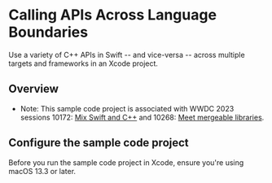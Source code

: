 # Calling APIs Across Language Boundaries

Use a variety of C++ APIs in Swift -- and vice-versa -- across multiple targets and frameworks in an Xcode project. 

## Overview

- Note: This sample code project is associated with WWDC 2023 sessions 10172: [Mix Swift and C++](https://developer.apple.com/wwdc23/10172) and 10268: [Meet mergeable libraries](https://developer.apple.com/wwdc23/10268).

## Configure the sample code project

Before you run the sample code project in Xcode, ensure you're using macOS 13.3 or later.
